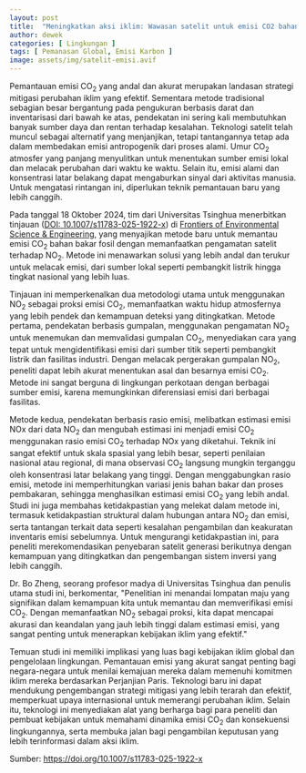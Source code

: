 ```yaml
---
layout: post
title:  "Meningkatkan aksi iklim: Wawasan satelit untuk emisi CO2 bahan bakar fosil"
author: dewek
categories: [ Lingkungan ]
tags: [ Pemanasan Global, Emisi Karbon ]
image: assets/img/satelit-emisi.avif
---
```


Pemantauan emisi CO<sub>2</sub> yang andal dan akurat merupakan landasan strategi mitigasi perubahan iklim yang efektif. Sementara metode tradisional sebagian besar bergantung pada pengukuran berbasis darat dan inventarisasi dari bawah ke atas, pendekatan ini sering kali membutuhkan banyak sumber daya dan rentan terhadap kesalahan. Teknologi satelit telah muncul sebagai alternatif yang menjanjikan, tetapi tantangannya tetap ada dalam membedakan emisi antropogenik dari proses alami. Umur CO<sub>2</sub> atmosfer yang panjang menyulitkan untuk menentukan sumber emisi lokal dan melacak perubahan dari waktu ke waktu. Selain itu, emisi alami dan konsentrasi latar belakang dapat mengaburkan sinyal dari aktivitas manusia. Untuk mengatasi rintangan ini, diperlukan teknik pemantauan baru yang lebih canggih.

Pada tanggal 18 Oktober 2024, tim dari Universitas Tsinghua menerbitkan tinjauan ([DOI: 10.1007/s11783-025-1922-x](https://journal.hep.com.cn/fese/EN/10.1007/s11783-025-1922-x)) di [Frontiers of Environmental Science & Engineering](https://link.springer.com/journal/11783), yang menyajikan metode baru untuk memantau emisi CO<sub>2</sub> bahan bakar fosil dengan memanfaatkan pengamatan satelit terhadap NO<sub>2</sub>. Metode ini menawarkan solusi yang lebih andal dan terukur untuk melacak emisi, dari sumber lokal seperti pembangkit listrik hingga tingkat nasional yang lebih luas.

Tinjauan ini memperkenalkan dua metodologi utama untuk menggunakan NO<sub>2</sub> sebagai proksi emisi CO<sub>2</sub>, memanfaatkan waktu hidup atmosfernya yang lebih pendek dan kemampuan deteksi yang ditingkatkan. Metode pertama, pendekatan berbasis gumpalan, menggunakan pengamatan NO<sub>2</sub> untuk menemukan dan memvalidasi gumpalan CO<sub>2</sub>, menyediakan cara yang tepat untuk mengidentifikasi emisi dari sumber titik seperti pembangkit listrik dan fasilitas industri. Dengan melacak pergerakan gumpalan NO<sub>2</sub>, peneliti dapat lebih akurat menentukan asal dan besarnya emisi CO<sub>2</sub>. Metode ini sangat berguna di lingkungan perkotaan dengan berbagai sumber emisi, karena memungkinkan diferensiasi emisi dari berbagai fasilitas.

Metode kedua, pendekatan berbasis rasio emisi, melibatkan estimasi emisi NOx dari data NO<sub>2</sub> dan mengubah estimasi ini menjadi emisi CO<sub>2</sub> menggunakan rasio emisi CO<sub>2</sub> terhadap NOx yang diketahui. Teknik ini sangat efektif untuk skala spasial yang lebih besar, seperti penilaian nasional atau regional, di mana observasi CO<sub>2</sub> langsung mungkin terganggu oleh konsentrasi latar belakang yang tinggi. Dengan menggabungkan rasio emisi, metode ini memperhitungkan variasi jenis bahan bakar dan proses pembakaran, sehingga menghasilkan estimasi emisi CO<sub>2</sub> yang lebih andal. Studi ini juga membahas ketidakpastian yang melekat dalam metode ini, termasuk ketidakpastian struktural dalam hubungan antara NO<sub>2</sub> dan emisi, serta tantangan terkait data seperti kesalahan pengambilan dan keakuratan inventaris emisi sebelumnya. Untuk mengurangi ketidakpastian ini, para peneliti merekomendasikan penyebaran satelit generasi berikutnya dengan kemampuan yang ditingkatkan dan pengembangan sistem inversi yang lebih canggih.

Dr. Bo Zheng, seorang profesor madya di Universitas Tsinghua dan penulis utama studi ini, berkomentar, "Penelitian ini menandai lompatan maju yang signifikan dalam kemampuan kita untuk memantau dan memverifikasi emisi CO<sub>2</sub>. Dengan memanfaatkan NO<sub>2</sub> sebagai proksi, kita dapat mencapai akurasi dan keandalan yang jauh lebih tinggi dalam estimasi emisi, yang sangat penting untuk menerapkan kebijakan iklim yang efektif."

Temuan studi ini memiliki implikasi yang luas bagi kebijakan iklim global dan pengelolaan lingkungan. Pemantauan emisi yang akurat sangat penting bagi negara-negara untuk menilai kemajuan mereka dalam memenuhi komitmen iklim mereka berdasarkan Perjanjian Paris. Teknologi baru ini dapat mendukung pengembangan strategi mitigasi yang lebih terarah dan efektif, memperkuat upaya internasional untuk memerangi perubahan iklim. Selain itu, teknologi ini menyediakan alat yang berharga bagi para peneliti dan pembuat kebijakan untuk memahami dinamika emisi CO<sub>2</sub> dan konsekuensi lingkungannya, serta membuka jalan bagi pengambilan keputusan yang lebih terinformasi dalam aksi iklim.

Sumber: <https://doi.org/10.1007/s11783-025-1922-x>